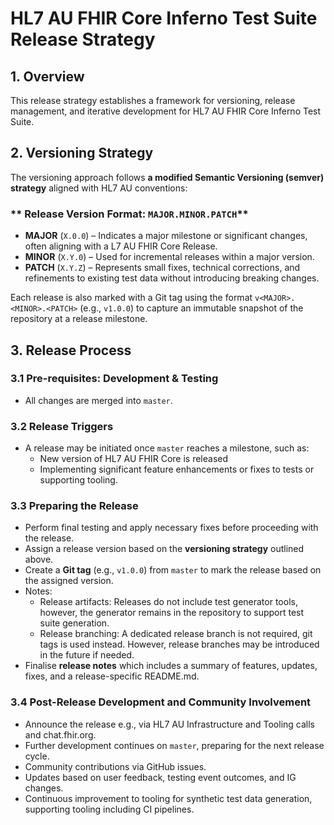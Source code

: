# **HL7 AU FHIR Core Inferno Test Suite Release Strategy**

## **1. Overview**
This release strategy establishes a framework for versioning, release management, and iterative development for HL7 AU FHIR Core Inferno Test Suite.

## **2. Versioning Strategy**
The versioning approach follows **a modified Semantic Versioning (semver) strategy** aligned with HL7 AU conventions:

### ** Release Version Format: `MAJOR.MINOR.PATCH`**
- **MAJOR** (`X.0.0`) – Indicates a major milestone or significant changes, often aligning with a L7 AU FHIR Core Release.
- **MINOR** (`X.Y.0`) – Used for incremental releases within a major version.
- **PATCH** (`X.Y.Z`) – Represents small fixes, technical corrections, and refinements to existing test data without introducing breaking changes.

Each release is also marked with a Git tag using the format `v<MAJOR>.<MINOR>.<PATCH>` (e.g., `v1.0.0`) to capture an immutable snapshot of the repository at a release milestone. 

## 3. Release Process  

### 3.1 Pre-requisites: Development & Testing  
- All changes are merged into `master`.  

### 3.2 Release Triggers
- A release may be initiated once `master` reaches a milestone, such as:
  - New version of HL7 AU FHIR Core is released
  - Implementing significant feature enhancements or fixes to tests or supporting tooling.

### 3.3 Preparing the Release 
- Perform final testing and apply necessary fixes before proceeding with the release.
- Assign a release version based on the **versioning strategy** outlined above.  
- Create a **Git tag** (e.g., `v1.0.0`) from `master` to mark the release based on the assigned version.
- Notes:
  - Release artifacts: Releases do not include test generator tools, however, the generator remains in the repository to support test suite generation.
  - Release branching: A dedicated release branch is not required, git tags is used instead. However, release branches may be introduced in the future if needed.  
- Finalise **release notes** which includes a summary of features, updates, fixes, and a release-specific README.md.

### 3.4 Post-Release Development and Community Involvement 
- Announce the release e.g., via HL7 AU Infrastructure and Tooling calls and chat.fhir.org.
- Further development continues on `master`, preparing for the next release cycle.  
- Community contributions via GitHub issues.
- Updates based on user feedback, testing event outcomes, and IG changes.
- Continuous improvement to tooling for synthetic test data generation, supporting tooling including CI pipelines.


















